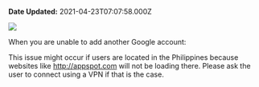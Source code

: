 **Date Updated:** 2021-04-23T07:07:58.000Z

  
![](https://s3.amazonaws.com/cdn.freshdesk.com/data/helpdesk/attachments/production/48099880412/original/9b7ioLZeG3GLXs8oEiqtLQ2UHV6E_9a3ww.png?1619141766)
  
  
When you are unable to add another Google account:

  
This issue might occur if users are located in the Philippines because websites like <http://appspot.com> will not be loading there. Please ask the user to connect using a VPN if that is the case.